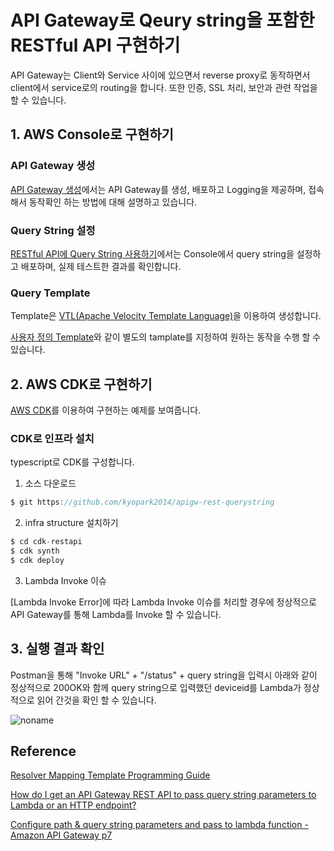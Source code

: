 # API Gateway로 Qeury string을 포함한 RESTful API 구현하기 

API Gateway는 Client와 Service 사이에 있으면서 reverse proxy로 동작하면서 client에서 service로의 routing을 합니다. 또한 인증, SSL 처리, 보안과 관련 작업을 할 수 있습니다. 

## 1. AWS Console로 구현하기 

### API Gateway 생성

[API Gateway 생성](https://github.com/kyopark2014/apigw-rest-querystring/blob/main/create-apigw.md)에서는 API Gateway를 생성, 배포하고 Logging을 제공하며, 접속해서 동작확인 하는 방법에 대해 설명하고 있습니다.

### Query String 설정 

[RESTful API에 Query String 사용하기](https://github.com/kyopark2014/apigw-rest-querystring/blob/main/query-string.md)에서는 Console에서 query string을 설정하고 배포하며, 실제 테스트한 결과를 확인합니다.

### Query Template 

Template은 [VTL(Apache Velocity Template Language)](https://docs.aws.amazon.com/appsync/latest/devguide/resolver-mapping-template-reference-programming-guide.html)을 이용하여 생성합니다. 

[사용자 정의 Template](https://github.com/kyopark2014/apigw-rest-querystring/blob/main/template.md)와 같이 별도의 tamplate를 지정하여 원하는 동작을 수행 할 수 있습니다. 


## 2. AWS CDK로 구현하기

[AWS CDK](https://github.com/kyopark2014/technical-summary/blob/main/cdk-introduction.md)를 이용하여 구현하는 예제를 보여줍니다. 

### CDK로 인프라 설치 

typescript로 CDK를 구성합니다.

1) 소스 다운로드 

```c
$ git https://github.com/kyopark2014/apigw-rest-querystring
```

2) infra structure 설치하기

```c
$ cd cdk-restapi
$ cdk synth
$ cdk deploy
```

3) Lambda Invoke 이슈

[Lambda Invoke Error]에 따라 Lambda Invoke 이슈를 처리할 경우에 정상적으로 API Gateway를 통해 Lambda를 Invoke 할 수 있습니다.

## 3. 실행 결과 확인 

Postman을 통해 "Invoke URL" + "/status" + query string을 입력시 아래와 같이 정상적으로 200OK와 함께 query string으로 입력했던 deviceid를 Lambda가 정상적으로 읽어 간것을 확인 할 수 있습니다.

![noname](https://user-images.githubusercontent.com/52392004/171851177-7c0d527f-8856-4e7f-91be-2e4c46bfa7f6.png)



## Reference 

[Resolver Mapping Template Programming Guide](https://docs.aws.amazon.com/appsync/latest/devguide/resolver-mapping-template-reference-programming-guide.html)

[How do I get an API Gateway REST API to pass query string parameters to Lambda or an HTTP endpoint?](https://www.youtube.com/watch?v=aQHK8XrQmSs)

[Configure path & query string parameters and pass to lambda function - Amazon API Gateway p7](https://www.youtube.com/watch?v=trJgibvLGQc&t=789s)


